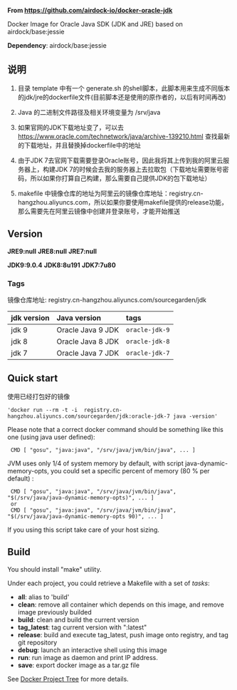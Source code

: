 **From https://github.com/airdock-io/docker-oracle-jdk**

Docker Image for Oracle Java SDK (JDK and JRE) based on airdock/base:jessie

**Dependency**: airdock/base:jessie


## 说明

1. 目录 template 中有一个 generate.sh 的shell脚本，此脚本用来生成不同版本的jdk/jre的dockerfile文件(目前脚本还是使用的原作者的，以后有时间再改)

2. Java 的二进制文件路径及相关环境变量为 /srv/java

3. 如果官网的JDK下载地址变了，可以去 https://www.oracle.com/technetwork/java/archive-139210.html 查找最新的下载地址，并且替换掉dockerfile中的地址

4. 由于JDK 7去官网下载需要登录Oracle账号，因此我将其上传到我的阿里云服务器上，构建JDK 7的时候会去我的服务器上去拉取包（下载地址需要账号密码，所以如果你打算自己构建，那么需要自己提供JDK的包下载地址）

5. makefile 中镜像仓库的地址为阿里云的镜像仓库地址：registry.cn-hangzhou.aliyuncs.com，所以如果你要使用makefile提供的release功能，那么需要先在阿里云镜像中创建并登录账号，才能开始推送


## Version
**JRE9:null**
**JRE8:null**
**JRE7:null**

**JDK9:9.0.4**
**JDK8:8u191**
**JDK7:7u80**

### Tags

镜像仓库地址: registry.cn-hangzhou.aliyuncs.com/sourcegarden/jdk

| jdk version    | Java version      | tags                                 |
|:---------------|:------------------|:-------------------------------------|
| jdk 9          | Oracle Java 9 JDK | `oracle-jdk-9`                       |
| jdk 8          | Oracle Java 8 JDK | `oracle-jdk-8`                       |
| jdk 7          | Oracle Java 7 JDK | `oracle-jdk-7`                       |

## Quick start

使用已经打包好的镜像

	'docker run --rm -t -i  registry.cn-hangzhou.aliyuncs.com/sourcegarden/jdk:oracle-jdk-7 java -version'

Please note that a correct docker command should be something like this one (using java user defined):

```
 CMD [ "gosu", "java:java", "/srv/java/jvm/bin/java", ... ]
```

JVM uses only 1/4 of system memory by default, with script java-dynamic-memory-opts,
you could set a specific percent of memory (80 % per default) :

```
 CMD [ "gosu", "java:java", "/srv/java/jvm/bin/java", "$(/srv/java/java-dynamic-memory-opts)", ... ]
 or
 CMD [ "gosu", "java:java", "/srv/java/jvm/bin/java", "$(/srv/java/java-dynamic-memory-opts 90)", ... ]
```
If you using this script take care of your host sizing.


## Build

You should install "make" utility.

Under each project, you could retrieve a Makefile with a set of *tasks*:

- **all**: alias to 'build'
- **clean**: remove all container which depends on this image, and remove image previously builded
- **build**: clean and build the current version
- **tag_latest**: tag current version with ":latest"
- **release**: build and execute tag_latest, push image onto registry, and tag git repository
- **debug**: launch an interactive shell using this image
- **run**: run image as daemon and print IP address.
- **save**: export docker image as a tar.gz file

See [Docker Project Tree](https://github.com/airdock-io/docker-base/wiki/Docker-Project-Tree) for more details.

